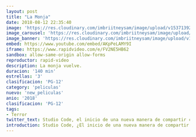 ```yaml
---
layout: post
title: "La Monja"
date: 2018-08-12 22:35:40
image: 'https://res.cloudinary.com/imbriitneysam/image/upload/v1537139250/monja2-min.jpg'
image_carousel: 'https://res.cloudinary.com/imbriitneysam/image/upload/v1537139274/mona1-min.jpg'
image_banner: 'https://res.cloudinary.com/imbriitneysam/image/upload/v1537139249/monaj3-min.jpg'
embed: https://www.youtube.com/embed/AKpPeLAMY9I
iframe: https://www.rapidvideo.com/e/FV2NE5HB62
sandbox: allow-same-origin allow-forms
reproductor: rapid-video
description: La monja vuelve.
duracion: '140 min'
estrellas: '3'
clasificacion: 'PG-12'
category: 'peliculas'
nuevo: 'new_peliculas'
anio: '2018'
clasificacion: 'PG-12'
tags:
- Terror
twitter_text: Studio Code, el inicio de una nueva manera de compartir conocimientos informáticos.
introduction: Studio Code, ¿El inicio de una nueva manera de compartir conocimientos informáticos?, hay que intentarlo.
---
```



 







